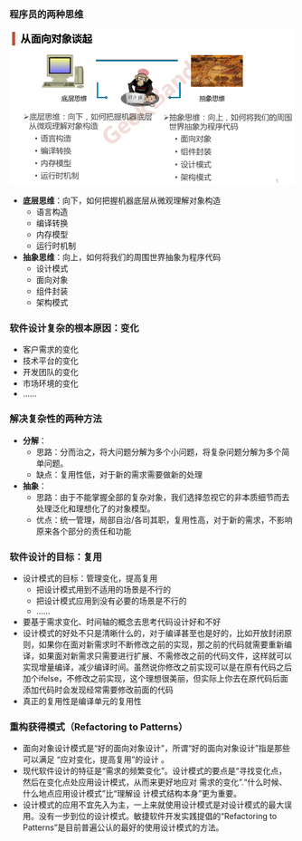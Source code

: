 ### 程序员的两种思维

![](./images/thoughts.png)

* **底层思维**：向下，如何把握机器底层从微观理解对象构造
  * 语言构造
  * 编译转换
  * 内存模型
  * 运行时机制
* **抽象思维**：向上，如何将我们的周围世界抽象为程序代码
  * 设计模式
  * 面向对象
  * 组件封装
  * 架构模式

### 软件设计复杂的根本原因：变化

* 客户需求的变化
* 技术平台的变化
* 开发团队的变化
* 市场环境的变化
* ……

### 解决复杂性的两种方法

* **分解**：
  * 思路：分而治之，将大问题分解为多个小问题，将复杂问题分解为多个简单问题。
  * 缺点：复用性低，对于新的需求需要做新的处理
* **抽象**：
  * 思路：由于不能掌握全部的复杂对象，我们选择忽视它的非本质细节而去处理泛化和理想化了的对象模型。
  * 优点：统一管理，局部自治/各司其职，复用性高，对于新的需求，不影响原来各个部分的责任和功能

### 软件设计的目标：复用

* 设计模式的目标：管理变化，提高复用
  * 把设计模式用到不适用的场景是不行的
  * 把设计模式应用到没有必要的场景是不行的
  * ……
* 要基于需求变化、时间轴的概念去思考代码设计好和不好
* 设计模式的好处不只是清晰什么的，对于编译甚至也是好的，比如开放封闭原则，如果你在面对新需求时不断修改之前的实现，那之前的代码就需要重新编译，如果面对新需求只需要进行扩展、不需修改之前的代码文件，这样就可以实现增量编译，减少编译时间。虽然说你修改之前实现可以是在原有代码之后加个ifelse，不修改之前实现，这个理想很美丽，但实际上你去在原代码后面添加代码时会发现经常需要修改前面的代码
* 真正的复用性是编译单元的复用性

### 重构获得模式（Refactoring to Patterns）

* 面向对象设计模式是“好的面向对象设计”，所谓“好的面向对象设计”指是那些可以满足 “应对变化，提高复用”的设计 。
* 现代软件设计的特征是“需求的频繁变化”。设计模式的要点是“寻找变化点，然后在变化点处应用设计模式，从而来更好地应对 需求的变化”.“什么时候、什么地点应用设计模式”比“理解设 计模式结构本身”更为重要。
* 设计模式的应用不宜先入为主，一上来就使用设计模式是对设计模式的最大误用。没有一步到位的设计模式。敏捷软件开发实践提倡的“Refactoring to Patterns”是目前普遍公认的最好的使用设计模式的方法。
